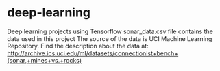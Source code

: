 # deep-learning
Deep learning projects using Tensorflow 
sonar_data.csv file contains the data used in this project
The source of the data is UCI Machine Learning Repository. Find the description about the data at: http://archive.ics.uci.edu/ml/datasets/connectionist+bench+(sonar,+mines+vs.+rocks)
